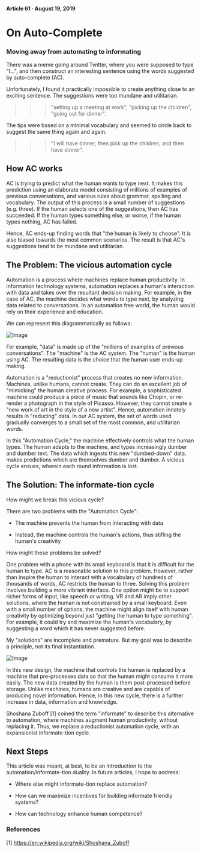 #### Article 61 · August 19, 2019

# On Auto-Complete

### Moving away from automating to informating

There was a meme going around Twitter, where you were supposed to type "I...", and then construct an interesting sentence using the words suggested by auto-complete (AC).

Unfortunately, I found it practically impossible to create anything close to an exciting sentence. The suggestions were too mundane and utilitarian.

>>> "setting up a meeting at work", "picking up the children", "going out for dinner".

The tips were based on a minimal vocabulary and seemed to circle back to suggest the same thing again and again.

>>> "I will have dinner, then pick up the children, and then have dinner".

## How AC works

AC is trying to predict what the human wants to type next. It makes this prediction using an elaborate model consisting of millions of examples of previous conversations, and various rules about grammar, spelling and vocabulary. The output of this process is a small number of suggestions (e.g. three). If the human selects one of the suggestions, then AC has succeeded. If the human types something else, or worse, if the human types nothing, AC has failed.

Hence, AC ends-up finding words that "the human is likely to choose". It is also biased towards the most common scenarios. The result is that AC's suggestions tend to be mundane and utilitarian.

## The Problem: The vicious automation cycle

Automation is a process where machines replace human productivity. In information technology systems, automation replaces a human's interaction with data and takes over the resultant decision making. For example, in the case of AC, the machine decides what words to type next, by analyzing data related to conversations. In an automation free world, the human would rely on their experience and education.

We can represent this diagrammatically as follows:

![Image](https://cdn-images-1.medium.com/max/800/1*3PEbuPig_x1JF0E3vKVdZg.png)

For example, "data" is made up of the "millions of examples of previous conversations". The "machine" is the AC system. The "human" is the human using AC. The resulting data is the choice that the human user ends-up making.

Automation is a "reductionist" process that creates no new information. Machines, unlike humans, cannot create. They can do an excellent job of "mimicking" the human creative process. For example, a sophisticated machine could produce a piece of music that sounds like Chopin, or re-render a photograph in the style of Picasso. However, they cannot create a "new work of art in the style of a new artist". Hence, automation innately results in "reducing" data. In our AC system, the set of words used gradually converges to a small set of the most common, and utilitarian words.

In this "Automation Cycle," the machine effectively controls what the human types. The human adapts to the machine, and types increasingly dumber and dumber text. The data which ingests this new "dumbed-down" data, makes predictions which are themselves dumber and dumber. A vicious cycle ensues, wherein each round information is lost.

## The Solution: The informate-tion cycle

How might we break this vicious cycle?

There are two problems with the "Automation Cycle":

* The machine prevents the human from interacting with data

* Instead, the machine controls the human's actions, thus stifling the human's creativity

How might these problems be solved?

One problem with a phone with its small keyboard is that it is difficult for the human to type. AC is a reasonable solution to this problem. However, rather than inspire the human to interact with a vocabulary of hundreds of thousands of words, AC restricts the human to three. Solving this problem involves building a more vibrant interface. One option might be to support richer forms of input, like speech or writing. VR and AR imply other solutions, where the human is not constrained by a small keyboard. Even with a small number of options, the machine might align itself with human creativity by optimizing beyond just "getting the human to type something". For example, it could try and maximize the human's vocabulary, by suggesting a word which it has never suggested before.

My "solutions" are incomplete and premature. But my goal was to describe a principle, not its final instantiation.

![Image](https://cdn-images-1.medium.com/max/800/1*7dcOawf2DmbTZ_rHuzXhCg.png)

In this new design, the machine that controls the human is replaced by a machine that pre-processes data so that the human might consume it more easily. The new data created by the human is them post-processed before storage. Unlike machines, humans are creative and are capable of producing novel information. Hence, in this new cycle, there is a further increase in data, information and knowledge.

Shoshana Zuboff [1] coined the term "informate" to describe this alternative to automation, where machines augment human productivity, without replacing it. Thus, we replace a reductionist automation cycle, with an expansionist informate-tion cycle.

## Next Steps

This article was meant, at best, to be an introduction to the automation/informate-tion duality. In future articles, I hope to address:

* Where else might informate-tion replace automation?

* How can we maximize incentives for building informate friendly systems?

* How can technology enhance human competence?

### References

[1] https://en.wikipedia.org/wiki/Shoshana_Zuboff